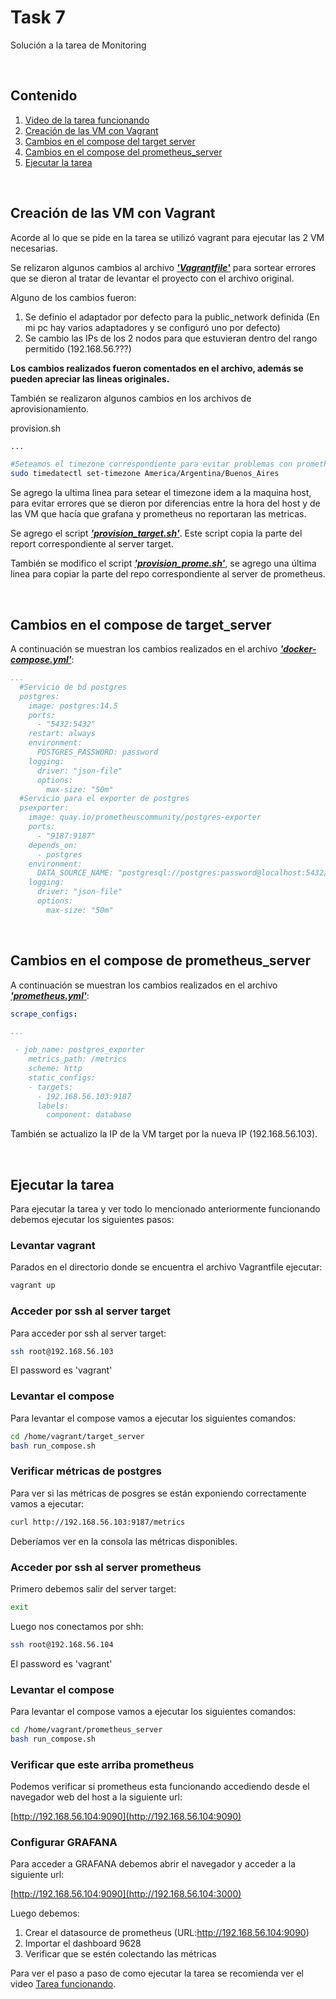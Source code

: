 # **Task 7**

Solución a la tarea de Monitoring


<br/>

## Contenido
1. [Video de la tarea funcionando](https://drive.google.com/file/d/1bV5Pd-JhDsA7QVtoDwDGGrPnHxJL3kVZ/view?usp=sharing)
2. [Creación de las VM con Vagrant](#vagrant)
3. [Cambios en el compose del target server](#target_server)
4. [Cambios en el compose del prometheus_server](#prom_server)
5. [Ejecutar la tarea](#ejecutar)

<div id='vagrant'>

<br/>

## Creación de las VM con Vagrant

Acorde al lo que se pide en la tarea se utilizó vagrant para ejecutar las 2 VM necesarias.

Se relizaron algunos cambios al archivo  **_['Vagrantfile'][1]_**  para sortear errores que se dieron al tratar de levantar el proyecto con el archivo original.

Alguno de los cambios fueron:

1. Se definio el adaptador por defecto para la public_network definida (En mi pc hay varios adaptadores y se configuró uno por defecto)
2. Se cambio las IPs de los 2 nodos para que estuvieran dentro del rango permitido (192.168.56.???)

**Los cambios realizados fueron comentados en el archivo, además se pueden apreciar las lineas originales.**

También se realizaron algunos cambios en los archivos de aprovisionamiento.

provision.sh

```bash
...

#Seteamos el timezone correspondiente para evitar problemas con prometheus
sudo timedatectl set-timezone America/Argentina/Buenos_Aires
```

Se agrego la ultima linea para setear el timezone idem a la maquina host, para evitar errores que se dieron por diferencias entre la hora del host y de las VM que hacía que grafana y prometheus no reportaran las metricas.

Se agrego el script **_['provision_target.sh'][2]_**. Este script copia la parte del report correspondiente al server target.

También se modifico el script **_['provision_prome.sh'][3]_**, se agrego una última linea para copiar la parte del repo correspondiente al server de prometheus.

</div>

<div id='target_server'>

<br/>

## Cambios en el compose de target_server

A continuación se muestran los cambios realizados en el archivo **_['docker-compose.yml'][4]_**:

```yaml
...
  #Servicio de bd postgres
  postgres:
    image: postgres:14.5
    ports:
      - "5432:5432"
    restart: always
    environment:
      POSTGRES_PASSWORD: password
    logging:
      driver: "json-file"
      options:
        max-size: "50m"
  #Servicio para el exporter de postgres
  psexporter:
    image: quay.io/prometheuscommunity/postgres-exporter
    ports:
      - "9187:9187"
    depends_on:
      - postgres
    environment:
      DATA_SOURCE_NAME: "postgresql://postgres:password@localhost:5432/postgres?sslmode=disable"
    logging:
      driver: "json-file"
      options:
        max-size: "50m"

```

</div>

<div id='prom_server'>

<br/>

## Cambios en el compose de prometheus_server

A continuación se muestran los cambios realizados en el archivo **_['prometheus.yml'][5]_**:

```yaml
scrape_configs:

...

 - job_name: postgres_exporter
    metrics_path: /metrics
    scheme: http
    static_configs:
    - targets:
      - 192.168.56.103:9187
      labels:
        component: database


```

También se actualizo la IP de la VM target por la nueva IP (192.168.56.103).

</div>

<div id='ejecutar'>

<br/>

## Ejecutar la tarea

Para ejecutar la tarea y ver todo lo mencionado anteriormente funcionando debemos ejecutar los siguientes pasos:

### Levantar vagrant
Parados en el directorio donde se encuentra el archivo Vagrantfile ejecutar:

```bash
vagrant up
```

### Acceder por ssh al server target

Para acceder por ssh al server target:

```bash
ssh root@192.168.56.103
```

El password es 'vagrant'

### Levantar el compose

Para levantar el compose vamos a ejecutar los siguientes comandos:

```bash
cd /home/vagrant/target_server
bash run_compose.sh
```

### Verificar métricas de postgres

Para ver si las métricas de posgres se están exponiendo correctamente vamos a ejecutar:

```bash
curl http://192.168.56.103:9187/metrics
```

Deberíamos ver en la consola las métricas disponibles.

### Acceder por ssh al server prometheus

Primero debemos salir del server target:

```bash
exit
```

Luego nos conectamos por shh:

```bash
ssh root@192.168.56.104
```

El password es 'vagrant'

### Levantar el compose

Para levantar el compose vamos a ejecutar los siguientes comandos:

```bash
cd /home/vagrant/prometheus_server
bash run_compose.sh
```

### Verificar que este arriba prometheus

Podemos verificar si prometheus esta funcionando accediendo desde el navegador web del host a la siguiente url:

[http://192.168.56.104:9090](http://192.168.56.104:9090)

### Configurar GRAFANA

Para acceder a GRAFANA debemos abrir el navegador y acceder a la siguiente url:

[http://192.168.56.104:9090](http://192.168.56.104:3000)

Luego debemos:

1. Crear el datasource de prometheus (URL:http://192.168.56.104:9090)
2. Importar el dashboard 9628
3. Verificar que se estén colectando las métricas

Para ver el paso a paso de como ejecutar la tarea se recomienda ver el video [Tarea funcionando](https://drive.google.com/file/d/1bV5Pd-JhDsA7QVtoDwDGGrPnHxJL3kVZ/view?usp=sharing).


<div/>

[1]: Vagrantfile
[2]: provision/provision_target.sh
[3]: provision/provision_prome.sh
[4]: monitoring-workshop/target_server/docker-compose.yml
[5]: monitoring-workshop/prometheus_server/prometheus/prometheus.yml
